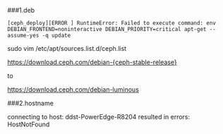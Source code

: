  
###1.deb

```[ceph_deploy][ERROR ] RuntimeError: Failed to execute command: env DEBIAN_FRONTEND=noninteractive DEBIAN_PRIORITY=critical apt-get --assume-yes -q update```

sudo vim /etc/apt/sources.list.d/ceph.list

https://download.ceph.com/debian-{ceph-stable-release}

to

https://download.ceph.com/debian-luminous

###2.hostname

connecting to host: ddst-PowerEdge-R8204 resulted in errors: HostNotFound 
